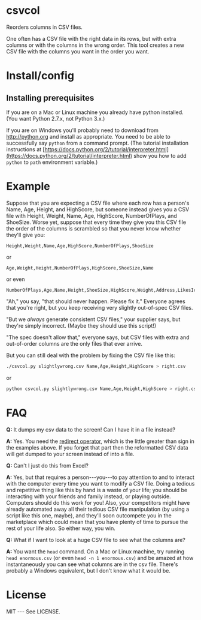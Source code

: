 # csvcol
Reorders columns in CSV files.

One often has a CSV file with the right data in its rows, but with
extra columns or with the columns in the wrong order.  This tool
creates a new CSV file with the columns you want in the order you
want.

# Install/config

## Installing prerequisites

If you are on a Mac or Linux machine you already have python
installed.  (You want Python 2.7.x, not Python 3.x.)

If you are on Windows you'll probably need to download from
http://python.org and install as appropriate.  You need to be able to
successfully say `python` from a command prompt.  (The tutorial
installation instructions at
[https://docs.python.org/2/tutorial/interpreter.html](https://docs.python.org/2/tutorial/interpreter.html)
show you how to add `python` to `path` environment variable.)

# Example

Suppose that you are expecting a CSV file where each row has a
person's Name, Age, Height, and HighScore, but someone instead gives
you a CSV file with Height, Weight, Name, Age, HighScore,
NumberOfPlays, and ShoeSize.  Worse yet, suppose that every time they
give you this CSV file the order of the columns is scrambled so that
you never know whether they'll give you:

```
Height,Weight,Name,Age,HighScore,NumberOfPlays,ShoeSize
```

or

```
Age,Weight,Height,NumberOfPlays,HighScore,ShoeSize,Name
```

or even

```
NumberOfPlays,Age,Name,Height,ShoeSize,HighScore,Weight,Address,LikesIceCream
```

"Ah," you say, "that should never happen.  Please fix it."  Everyone
agrees that you're right, but you keep receiving very slightly
out-of-spec CSV files.

"But we _always_ generate consistent CSV files," your supplier says,
but they're simply incorrect.  (Maybe they should use this script!)

"The spec doesn't allow that," everyone says, but CSV files with extra
and out-of-order columns are the only files that ever arrive.

But you can still deal with the problem by fixing the CSV file like this:

```bash
./csvcol.py slightlywrong.csv Name,Age,Height,HighScore > right.csv
```

or

```bash
python csvcol.py slightlywrong.csv Name,Age,Height,HighScore > right.csv
```

# FAQ

**Q:** It dumps my csv data to the screen!  Can I have it in a file instead?

**A:** Yes.  You need the
  [redirect operator](http://tldp.org/HOWTO/Bash-Prog-Intro-HOWTO-3.html),
  which is the little greater than sign in the examples above.  If you
  forget that part then the reformatted CSV data will get dumped to
  your screen instead of into a file.

**Q:** Can't I just do this from Excel?

**A:** Yes, but that requires a person---you---to pay attention to and
  to interact with the computer every time you want to modify a CSV
  file.  Doing a tedious and repetitive thing like this by hand is a
  waste of your life; you should be interacting with your friends and
  family instead, or playing outside.  Computers should do this work
  for you!  Also, your competitors might have already automated away
  all their tedious CSV file manipulation (by using a script like this
  one, maybe), and they'll soon outcompete you in the marketplace
  which could mean that you have plenty of time to pursue the rest of
  your life also.  So either way, you win.

**Q:** What if I want to look at a huge CSV file to see what the columns are?

**A:** You want the `head` command.  On a Mac or Linux machine, try
  running `head enormous.csv` (or even `head -n 1 enormous.csv`) and
  be amazed at how instantaneously you can see what columns are in the
  csv file.  There's probably a Windows equivalent, but I don't know
  what it would be.

# License

MIT --- See LICENSE.
